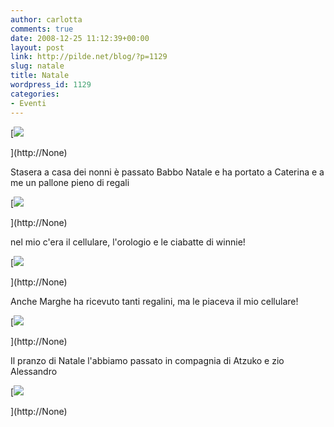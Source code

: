 ```yaml
---
author: carlotta
comments: true
date: 2008-12-25 11:12:39+00:00
layout: post
link: http://pilde.net/blog/?p=1129
slug: natale
title: Natale
wordpress_id: 1129
categories:
- Eventi
---
```


[![](http://pilde.net/blog/wp-content/uploads/2009/01/natale_mati.jpg)


](http://None)


Stasera a casa dei nonni è passato Babbo Natale e ha portato a Caterina e a me un pallone pieno di regali

[![](http://pilde.net/blog/wp-content/uploads/2009/01/natale_cate.jpg)


](http://None)




nel mio c'era il cellulare, l'orologio e le ciabatte di winnie!

[![](http://pilde.net/blog/wp-content/uploads/2009/01/euforia.jpg)


](http://None)




Anche Marghe ha ricevuto tanti regalini, ma le piaceva il mio cellulare!

[![](http://pilde.net/blog/wp-content/uploads/2009/01/cellulare.jpg)


](http://None)




Il pranzo di Natale l'abbiamo passato in compagnia di Atzuko e zio Alessandro

[![](http://pilde.net/blog/wp-content/uploads/2009/01/zioalessandro.jpg)


](http://None)



